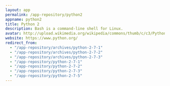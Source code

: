 ```yaml
---
layout: app
permalink: /app-repository/python2
appname: python2
title: Python 2
description: Bash is a command-line shell for Linux.
avatar: http://upload.wikimedia.org/wikipedia/commons/thumb/c/c3/Python-logo-notext.svg/110px-Python-logo-notext.svg.png
website: https://www.python.org/
redirect_from:
  - "/app-repository/archives/python-2-7-1"
  - "/app-repository/archives/python-2-7-2"
  - "/app-repository/archives/python-2-7-3"
  - "/app-repository/python-2-7-1"
  - "/app-repository/python-2-7-2"
  - "/app-repository/python-2-7-3"
  - "/app-repository/python-2-7-5"
---
```


